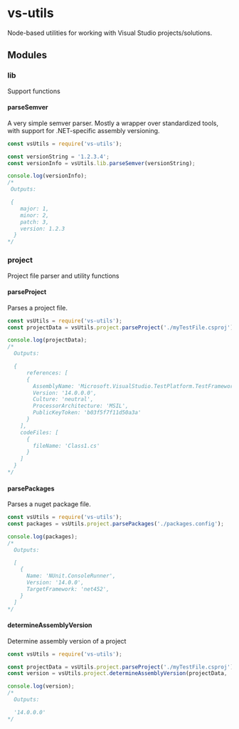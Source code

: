 # vs-utils

Node-based utilities for working with Visual Studio projects/solutions.

## Modules

### lib
Support functions

#### parseSemver
A very simple semver parser. Mostly a wrapper over standardized tools, with support for .NET-specific assembly versioning.

```js
const vsUtils = require('vs-utils');

const versionString = '1.2.3.4';
const versionInfo = vsUtils.lib.parseSemver(versionString);

console.log(versionInfo);
/*
 Outputs:

 {
    major: 1,
    minor: 2,
    patch: 3,
    version: 1.2.3
  }
*/
```

### project
Project file parser and utility functions

#### parseProject
Parses a project file.

```js
const vsUtils = require('vs-utils');
const projectData = vsUtils.project.parseProject('./myTestFile.csproj');

console.log(projectData);
/*
  Outputs:

  {
 	  references: [
      {
        AssemblyName: 'Microsoft.VisualStudio.TestPlatform.TestFramework',
        Version: '14.0.0.0',
        Culture: 'neutral',
        ProcessorArchitecture: 'MSIL',
        PublicKeyToken: 'b03f5f7f11d50a3a'
      }
  	],
    codeFiles: [
      {
        fileName: 'Class1.cs'
      }
    ]
  }
*/
``` 

#### parsePackages
Parses a nuget package file.

```js
const vsUtils = require('vs-utils');
const packages = vsUtils.project.parsePackages('./packages.config');

console.log(packages);
/*
  Outputs:

  [
    {
      Name: 'NUnit.ConsoleRunner',
      Version: '14.0.0',
      TargetFramework: 'net452',
    }
  ]
*/
``` 

#### determineAssemblyVersion
Determine assembly version of a project

```js
const vsUtils = require('vs-utils');

const projectData = vsUtils.project.parseProject('./myTestFile.csproj');
const version = vsUtils.project.determineAssemblyVersion(projectData, 'Microsoft.VisualStudio.TestPlatform.TestFramework');

console.log(version);
/*
  Outputs:

  '14.0.0.0'
*/
``` 